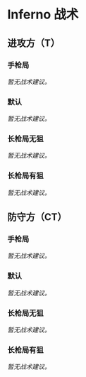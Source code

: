# Inferno 战术

## 进攻方（T）

### 手枪局

_暂无战术建议。_

### 默认

_暂无战术建议。_

### 长枪局无狙

_暂无战术建议。_

### 长枪局有狙

_暂无战术建议。_

## 防守方（CT）

### 手枪局

_暂无战术建议。_

### 默认

_暂无战术建议。_

### 长枪局无狙

_暂无战术建议。_

### 长枪局有狙

_暂无战术建议。_
